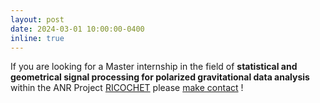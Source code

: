 ```yaml
---
layout: post
date: 2024-03-01 10:00:00-0400
inline: true
---
```


If you are looking for a Master internship in the field of __statistical and geometrical signal processing for polarized gravitational data analysis__ within the ANR Project <a href="https://ricochet-anr.github.io/jobs/">RICOCHET</a> please <a href="mailto:nicolas.le-bihan@cnrs.fr?subject=RICOCHET Application">make contact</a> !
